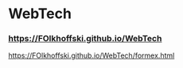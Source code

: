 # WebTech
### https://FOlkhoffski.github.io/WebTech
https://FOlkhoffski.github.io/WebTech/formex.html
